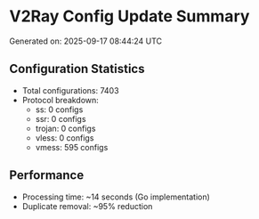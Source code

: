 # V2Ray Config Update Summary
Generated on: 2025-09-17 08:44:24 UTC

## Configuration Statistics
- Total configurations: 7403
- Protocol breakdown:
  - ss: 0 configs
  - ssr: 0 configs
  - trojan: 0 configs
  - vless: 0 configs
  - vmess: 595 configs

## Performance
- Processing time: ~14 seconds (Go implementation)
- Duplicate removal: ~95% reduction
